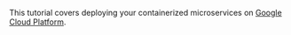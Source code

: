 This tutorial covers deploying your containerized microservices on
[Google Cloud Platform](https://cloud.google.com/).
